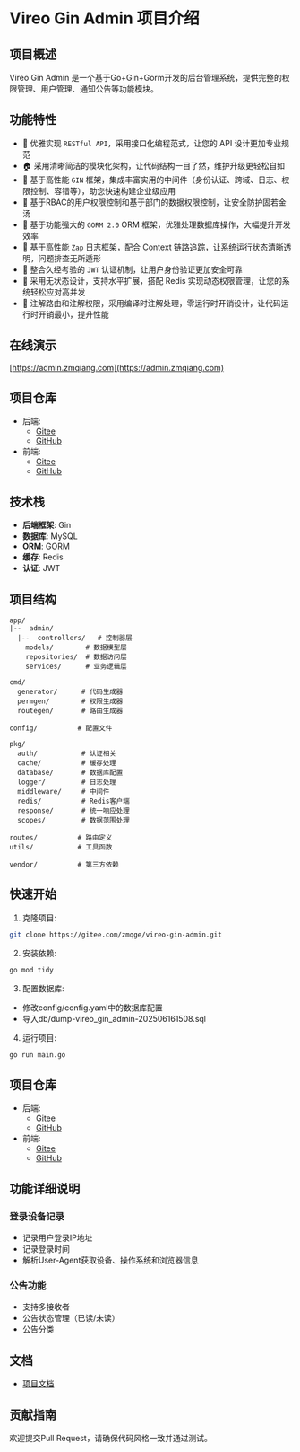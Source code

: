 # Vireo Gin Admin 项目介绍

## 项目概述
Vireo Gin Admin 是一个基于Go+Gin+Gorm开发的后台管理系统，提供完整的权限管理、用户管理、通知公告等功能模块。

## 功能特性

- :scroll: 优雅实现 `RESTful API`，采用接口化编程范式，让您的 API 设计更加专业规范
- :house: 采用清晰简洁的模块化架构，让代码结构一目了然，维护升级更轻松自如
- :rocket: 基于高性能 `GIN` 框架，集成丰富实用的中间件（身份认证、跨域、日志、权限控制、容错等），助您快速构建企业级应用
- :closed_lock_with_key: 基于RBAC的用户权限控制和基于部门的数据权限控制，让安全防护固若金汤
- :page_facing_up: 基于功能强大的 `GORM 2.0` ORM 框架，优雅处理数据库操作，大幅提升开发效率
- :memo: 基于高性能 `Zap` 日志框架，配合 Context 链路追踪，让系统运行状态清晰透明，问题排查无所遁形
- :key: 整合久经考验的 `JWT` 认证机制，让用户身份验证更加安全可靠
- :100: 采用无状态设计，支持水平扩展，搭配 Redis 实现动态权限管理，让您的系统轻松应对高并发
- :rocket: 注解路由和注解权限，采用编译时注解处理，零运行时开销设计，让代码运行时开销最小，提升性能

## 在线演示

[https://admin.zmqiang.com](https://admin.zmqiang.com)

## 项目仓库
- 后端:
  - [Gitee](https://gitee.com/zmqge/vireo-gin-admin)
  - [GitHub](https://github.com/zmqge/vireo-gin-admin)
- 前端:
  - [Gitee](https://gitee.com/zmqge/vue3-gin-gorm)
  - [GitHub](https://github.com/zmqge/vue3-gin-gorm)

## 技术栈
- **后端框架**: Gin
- **数据库**: MySQL
- **ORM**: GORM
- **缓存**: Redis
- **认证**: JWT

## 项目结构
```
app/
|--  admin/
  |--  controllers/   # 控制器层
    models/        # 数据模型层
    repositories/  # 数据访问层
    services/      # 业务逻辑层

cmd/
  generator/      # 代码生成器
  permgen/        # 权限生成器
  routegen/       # 路由生成器

config/          # 配置文件

pkg/
  auth/           # 认证相关
  cache/          # 缓存处理
  database/       # 数据库配置
  logger/         # 日志处理
  middleware/     # 中间件
  redis/          # Redis客户端
  response/       # 统一响应处理
  scopes/         # 数据范围处理

routes/          # 路由定义
utils/           # 工具函数

vendor/          # 第三方依赖
```
## 快速开始

1. 克隆项目:
```bash
git clone https://gitee.com/zmqge/vireo-gin-admin.git
```

2. 安装依赖:
```bash
go mod tidy
```

3. 配置数据库:
- 修改config/config.yaml中的数据库配置
- 导入db/dump-vireo_gin_admin-202506161508.sql

4. 运行项目:
```bash
go run main.go
```

## 项目仓库
- 后端:
  - [Gitee](https://gitee.com/zmqge/vireo-gin-admin)
  - [GitHub](https://github.com/zmqge/vireo-gin-admin)
- 前端:
  - [Gitee](https://gitee.com/zmqge/vue3-gin-gorm)
  - [GitHub](https://github.com/zmqge/vue3-gin-gorm)

## 功能详细说明

### 登录设备记录
- 记录用户登录IP地址
- 记录登录时间
- 解析User-Agent获取设备、操作系统和浏览器信息

### 公告功能
- 支持多接收者
- 公告状态管理（已读/未读）
- 公告分类

## 文档
- [项目文档](https://zmqiang.com)
## 贡献指南
欢迎提交Pull Request，请确保代码风格一致并通过测试。